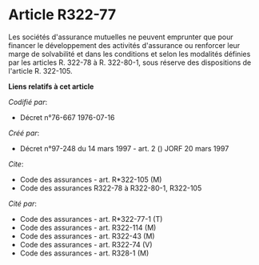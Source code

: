 # Article R322-77

Les sociétés d'assurance mutuelles ne peuvent emprunter que pour financer le développement des activités d'assurance ou
renforcer leur marge de solvabilité et dans les conditions et selon les modalités définies par les articles R. 322-78 à R.
322-80-1, sous réserve des dispositions de l'article R. 322-105.

**Liens relatifs à cet article**

_Codifié par_:

  - Décret n°76-667 1976-07-16

_Créé par_:

  - Décret n°97-248 du 14 mars 1997 - art. 2 () JORF 20 mars 1997

_Cite_:

  - Code des assurances - art. R*322-105 (M)
  - Code des assurances R322-78 à R322-80-1, R322-105

_Cité par_:

  - Code des assurances - art. R*322-77-1 (T)
  - Code des assurances - art. R322-114 (M)
  - Code des assurances - art. R322-43 (M)
  - Code des assurances - art. R322-74 (V)
  - Code des assurances - art. R328-1 (M)
